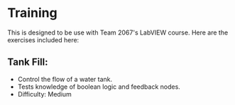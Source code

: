 Training
========

This is designed to be use with Team 2067's LabVIEW course.
Here are the exercises included here:


## Tank Fill:
- Control the flow of a water tank.
- Tests knowledge of boolean logic and feedback nodes.
- Difficulty: Medium